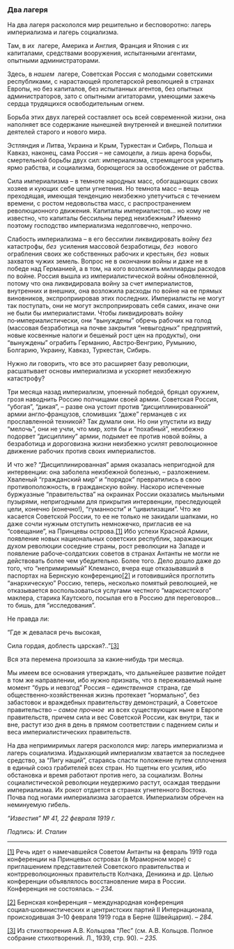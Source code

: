### Два лагеря

На два лагеря раскололся мир решительно и бесповоротно: лагерь империализма и лагерь социализма.

Там, в _их_  лагере, Америка и Англия, Франция и Япония с их капиталами, средствами вооружения, испытанными агентами, опытными администраторами.

Здесь, в _нашем_  лагере, Советская Россия с молодыми советскими республиками, с нарастающей пролетарской революцией в странах Европы, но без капиталов, без испытанных агентов, без опытных администраторов, зато с опытными агитаторами, умеющими зажечь сердца трудящихся освободительным огнем.

Борьба этих двух лагерей составляет ось всей современной жизни, она наполняет все содержание нынешней внутренней и внешней политики деятелей старого и нового мира.

Эстляндия и Литва, Украина и Крым, Туркестан и Сибирь, Польша и Кавказ, наконец, сама Россия – не самоцели, а лишь арена борьбы, смертельной борьбы двух сил: империализма, стремящегося укрепить ярмо рабства, и социализма, борющегося за освобождение от рабства.

Сила империализма – в темноте народных масс, обогащающих своих хозяев и кующих себе цепи угнетения. Но темнота масс – вещь преходящая, имеющая тенденцию неизбежно улетучиться с течением времени, с ростом недовольства масс, с распространением революционного движения. Капиталы империалистов… но кому не известно, что капиталы бессильны перед неизбежным? Именно поэтому господство империализма недолговечно, непрочно.

Слабость империализма – в его бессилии ликвидировать войну _без_  катастрофы, _без_  усиления массовой безработицы, _без_  нового ограбления своих же собственных рабочих и крестьян, _без_  новых захватов чужих земель. Вопрос не в окончании войны и даже не в победе над Германией, а в том, на кого возложить миллиарды расходов по войне. Россия вышла из империалистической войны обновленной, потому что она ликвидировала войну за счет империалистов, внутренних и внешних, она возложила расходы по войне на ее прямых виновников, экспроприировав этих последних. Империалисты не могут так поступать, они не могут экспроприировать себя самих, иначе они не были бы империалистами. Чтобы ликвидировать войну по‑империалистически, они “вынуждены” обречь рабочих на голод (массовая безработица на почве закрытия “невыгодных” предприятий, новые косвенные налоги и бешеный рост цен на продукты), они “вынуждены” ограбить Германию, Австро‑Венгрию, Румынию, Болгарию, Украину, Кавказ, Туркестан, Сибирь.

Нужно ли говорить, что все это расширяет базу революции, расшатывает основы империализма и ускоряет неизбежную катастрофу?

Три месяца назад империализм, упоенный победой, бряцал оружием, грозя наводнить Россию полчищами своей армии. Советская Россия, “убогая”, “дикая”, – разве она устоит против “дисциплинированной” армии англо‑французов, сломивших “даже” германцев с их прославленной техникой? Так думали они. Но они упустили из виду “мелочь”, они не учли, что мир, хотя бы и “похабный”, неизбежно подорвет “дисциплину” армии, подымет ее против новой войны, а безработица и дороговизна жизни неизбежно усилят революционное движение рабочих против своих империалистов.

И что же? “Дисциплинированная” армия оказалась непригодной для интервенции: она заболела неизбежной болезнью, – разложением. Хваленый “гражданский мир” и “порядок” превратились в свою противоположность, в гражданскую войну. Наскоро испеченные буржуазные “правительства” на окраинах России оказались мыльными пузырями, непригодными для прикрытия интервенции, преследующей цели, конечно (конечно!), “гуманности” и “цивилизации”. Что же касается Советской России, то ее не только не закидали шапками, но даже сочли нужным отступить немножечко, пригласив ее на “совещание”, на Принцевы острова.[[1]](#_ftn1) Ибо успехи Красной Армии, появление новых национальных советских республик, заражающих духом революции соседние страны, рост революции на Западе и появление рабоче‑солдатских советов в странах Антанты не могли не действовать более чем убедительно. Более того. Дело дошло даже до того, что “непримиримый” Клемансо, вчера еще отказывавший в паспортах на Бернскую конференцию[[2]](#_ftn2) и готовившийся проглотить “анархическую” Россию, теперь, несколько помятый революцией, не отказывается воспользоваться услугами честного “марксистского” маклера, старика Каутского, посылая его в Россию для переговоров… то бишь, для “исследования”.

Не правда ли:

“Где ж девалася речь высокая,

Сила гордая, доблесть царская?..”[[3]](#_ftn3)

Вся эта перемена произошла за какие‑нибудь три месяца.

Мы имеем все основания утверждать, что дальнейшее развитие пойдет в том же направлении, ибо нужно признать, что в переживаемый ныне момент “бурь и невзгод” Россия – _единственная_  страна, где общественно‑хозяйственная жизнь протекает “нормально”, без забастовок и враждебных правительству демонстраций, а Советское правительство – _самое прочное_  из всех существующих ныне в Европе правительств, причем сила и вес Советской России, как внутри, так и вне, растут изо дня в день в прямом соответствии с падением силы и веса империалистических правительств.

На два непримиримых лагеря раскололся мир: лагерь империализма и лагерь социализма. Издыхающий империализм хватается за последнее средство, за “Лигу наций”, стараясь спасти положение путем сплочения в единый союз грабителей всех стран. Но тщетны его усилия, ибо обстановка и время работают против него, за социализм. Волны социалистической революции неудержимо растут, осаждая твердыни империализма. Их рокот отдается в странах угнетенного Востока. Почва под ногами империализма загорается. Империализм обречен на неминуемую гибель.

_“Известия” №_ _41, 22 февраля 1919_ _г._

_Подпись: И. Сталин_

  

---

[[1]](#_ftnref1) Речь идет о намечавшейся Советом Антанты на февраль 1919 года конференции на Принцевых островах (в Мраморном море) с приглашением представителей Советского правительства и контрреволюционных правительств Колчака, Деникина и др. Целью конференции объявлялось восстановление мира в России. Конференция не состоялась. – _234._

[[2]](#_ftnref2) Бернская конференция – международная конференция социал‑шовинистических и центристских партий II Интернационала, происходившая 3–10 февраля 1919 года в Берне (Швейцария). – _284._

[[3]](#_ftnref3) Из стихотворения А.В. Кольцова “Лес” (см. А.В. Кольцов. Полное собрание стихотворений. Л., 1939, стр. 90). – _235._